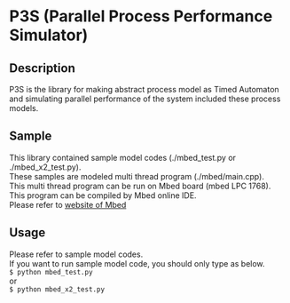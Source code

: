 # P3S (Parallel Process Performance Simulator)

## Description
P3S is the library for making abstract process model as Timed Automaton and simulating parallel performance of the system included these process models.

## Sample
This library contained sample model codes (./mbed_test.py or ./mbed_x2_test.py).  
These samples are modeled multi thread program (./mbed/main.cpp).  
This multi thread program can be run on Mbed board (mbed LPC 1768).  
This program can be compiled by Mbed online IDE.  
Please refer to [website of Mbed](https://os.mbed.com)

## Usage
Please refer to sample model codes.  
If you want to run sample model code, you should only type as below.  
`$ python mbed_test.py`  
or  
`$ python mbed_x2_test.py`  

